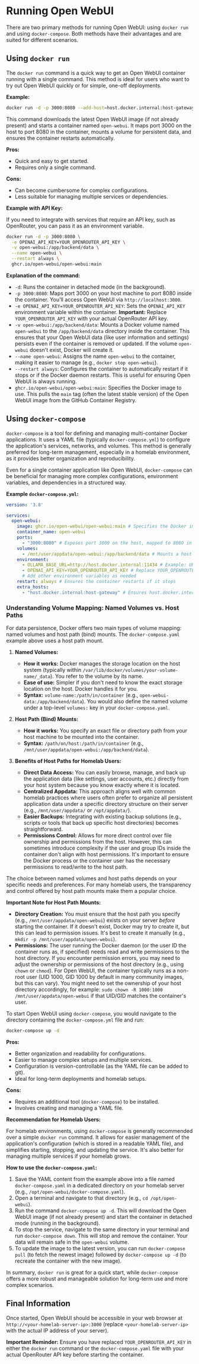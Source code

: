 # Running Open WebUI

There are two primary methods for running Open WebUI: using `docker run` and using `docker-compose`. Both methods have their advantages and are suited for different scenarios.

## Using `docker run`

The `docker run` command is a quick way to get an Open WebUI container running with a single command. This method is ideal for users who want to try out Open WebUI quickly or for simple, one-off deployments.

**Example:**

```bash
docker run -d -p 3000:8080 --add-host=host.docker.internal:host-gateway -v open-webui:/app/backend/data --name open-webui --restart always ghcr.io/open-webui/open-webui:main
```

This command downloads the latest Open WebUI image (if not already present) and starts a container named `open-webui`. It maps port 3000 on the host to port 8080 in the container, mounts a volume for persistent data, and ensures the container restarts automatically.

**Pros:**
- Quick and easy to get started.
- Requires only a single command.

**Cons:**
- Can become cumbersome for complex configurations.
- Less suitable for managing multiple services or dependencies.

**Example with API Key:**

If you need to integrate with services that require an API key, such as OpenRouter, you can pass it as an environment variable.

```bash
docker run -d -p 3000:8080 \
  -e OPENAI_API_KEY=YOUR_OPENROUTER_API_KEY \
  -v open-webui:/app/backend/data \
  --name open-webui \
  --restart always \
  ghcr.io/open-webui/open-webui:main
```

**Explanation of the command:**

*   `-d`: Runs the container in detached mode (in the background).
*   `-p 3000:8080`: Maps port 3000 on your host machine to port 8080 inside the container. You'll access Open WebUI via `http://localhost:3000`.
*   `-e OPENAI_API_KEY=YOUR_OPENROUTER_API_KEY`: Sets the `OPENAI_API_KEY` environment variable within the container. **Important:** Replace `YOUR_OPENROUTER_API_KEY` with your actual OpenRouter API key.
*   `-v open-webui:/app/backend/data`: Mounts a Docker volume named `open-webui` to the `/app/backend/data` directory inside the container. This ensures that your Open WebUI data (like user information and settings) persists even if the container is removed or updated. If the volume `open-webui` doesn't exist, Docker will create it.
*   `--name open-webui`: Assigns the name `open-webui` to the container, making it easier to manage (e.g., `docker stop open-webui`).
*   `--restart always`: Configures the container to automatically restart if it stops or if the Docker daemon restarts. This is useful for ensuring Open WebUI is always running.
*   `ghcr.io/open-webui/open-webui:main`: Specifies the Docker image to use. This pulls the `main` tag (often the latest stable version) of the Open WebUI image from the GitHub Container Registry.

## Using `docker-compose`

`docker-compose` is a tool for defining and managing multi-container Docker applications. It uses a YAML file (typically `docker-compose.yml`) to configure the application's services, networks, and volumes. This method is generally preferred for long-term management, especially in a homelab environment, as it provides better organization and reproducibility.

Even for a single container application like Open WebUI, `docker-compose` can be beneficial for managing more complex configurations, environment variables, and dependencies in a structured way.

**Example `docker-compose.yml`:**

```yaml
version: '3.8'

services:
  open-webui:
    image: ghcr.io/open-webui/open-webui:main # Specifies the Docker image to use
    container_name: open-webui
    ports:
      - "3000:8080" # Exposes port 3000 on the host, mapped to 8080 in the container
    volumes:
      - /mnt/user/appdata/open-webui:/app/backend/data # Mounts a host path. Replace /mnt/user/appdata/open-webui with your desired host path.
    environment:
      - OLLAMA_BASE_URL=http://host.docker.internal:11434 # Example: URL for Ollama if running locally
      - OPENAI_API_KEY=YOUR_OPENROUTER_API_KEY # Replace YOUR_OPENROUTER_API_KEY with your actual key
      # Add other environment variables as needed
    restart: always # Ensures the container restarts if it stops
    extra_hosts:
      - "host.docker.internal:host-gateway" # Ensures host.docker.internal resolves for Ollama, etc.
```

### Understanding Volume Mapping: Named Volumes vs. Host Paths

For data persistence, Docker offers two main types of volume mapping: named volumes and host path (bind) mounts. The `docker-compose.yaml` example above uses a host path mount.

1.  **Named Volumes:**
    *   **How it works:** Docker manages the storage location on the host system (typically within `/var/lib/docker/volumes/your-volume-name/_data`). You refer to the volume by its name.
    *   **Ease of use:** Simpler if you don't need to know the exact storage location on the host. Docker handles it for you.
    *   **Syntax:** `volume-name:/path/in/container` (e.g., `open-webui-data:/app/backend/data`). You would also define the named volume under a top-level `volumes:` key in your `docker-compose.yaml`.

2.  **Host Path (Bind) Mounts:**
    *   **How it works:** You specify an exact file or directory path from your host machine to be mounted into the container.
    *   **Syntax:** `/path/on/host:/path/in/container` (e.g., `/mnt/user/appdata/open-webui:/app/backend/data`).

3.  **Benefits of Host Paths for Homelab Users:**
    *   **Direct Data Access:** You can easily browse, manage, and back up the application data (like settings, user accounts, etc.) directly from your host system because you know exactly where it is located.
    *   **Centralized Appdata:** This approach aligns well with common homelab practices where users often prefer to organize all persistent application data under a specific directory structure on their server (e.g., `/mnt/user/appdata/` or `/opt/appdata/`).
    *   **Easier Backups:** Integrating with existing backup solutions (e.g., scripts or tools that back up specific host directories) becomes straightforward.
    *   **Permissions Control:** Allows for more direct control over file ownership and permissions from the host. However, this can sometimes introduce complexity if the user and group IDs inside the container don't align with host permissions. It's important to ensure the Docker process or the container user has the necessary permissions to read/write to the host path.

The choice between named volumes and host paths depends on your specific needs and preferences. For many homelab users, the transparency and control offered by host path mounts make them a popular choice.

**Important Note for Host Path Mounts:**

*   **Directory Creation:** You must ensure that the host path you specify (e.g., `/mnt/user/appdata/open-webui`) exists on your server *before* starting the container. If it doesn't exist, Docker may try to create it, but this can lead to permission issues. It's best to create it manually (e.g., `mkdir -p /mnt/user/appdata/open-webui`).
*   **Permissions:** The user running the Docker daemon (or the user ID the container runs as, if specified) needs read and write permissions to the host directory. If you encounter permission errors, you may need to adjust the ownership or permissions of the host directory (e.g., using `chown` or `chmod`). For Open WebUI, the container typically runs as a non-root user (UID 1000, GID 1000 by default in many community images, but this can vary). You might need to set the ownership of your host directory accordingly, for example: `sudo chown -R 1000:1000 /mnt/user/appdata/open-webui` if that UID/GID matches the container's user.

To start Open WebUI using `docker-compose`, you would navigate to the directory containing the `docker-compose.yml` file and run:

```bash
docker-compose up -d
```

**Pros:**
- Better organization and readability for configurations.
- Easier to manage complex setups and multiple services.
- Configuration is version-controllable (as the YAML file can be added to git).
- Ideal for long-term deployments and homelab setups.

**Cons:**
- Requires an additional tool (`docker-compose`) to be installed.
- Involves creating and managing a YAML file.

**Recommendation for Homelab Users:**

For homelab environments, using `docker-compose` is generally recommended over a simple `docker run` command. It allows for easier management of the application's configuration (which is stored in a readable YAML file), and simplifies starting, stopping, and updating the service. It's also better for managing multiple services if your homelab grows.

**How to use the `docker-compose.yaml`:**

1.  Save the YAML content from the example above into a file named `docker-compose.yaml` in a dedicated directory on your homelab server (e.g., `/opt/open-webui/docker-compose.yaml`).
2.  Open a terminal and navigate to that directory (e.g., `cd /opt/open-webui`).
3.  Run the command `docker-compose up -d`. This will download the Open WebUI image (if not already present) and start the container in detached mode (running in the background).
4.  To stop the service, navigate to the same directory in your terminal and run `docker-compose down`. This will stop and remove the container. Your data will remain safe in the `open-webui` volume.
5.  To update the image to the latest version, you can run `docker-compose pull` (to fetch the newest image) followed by `docker-compose up -d` (to recreate the container with the new image).

In summary, `docker run` is great for a quick start, while `docker-compose` offers a more robust and manageable solution for long-term use and more complex scenarios.

## Final Information

Once started, Open WebUI should be accessible in your web browser at `http://<your-homelab-server-ip>:3000` (replace `<your-homelab-server-ip>` with the actual IP address of your server).

**Important Reminder:** Ensure you have replaced `YOUR_OPENROUTER_API_KEY` in either the `docker run` command or the `docker-compose.yaml` file with your actual OpenRouter API key before starting the container.
